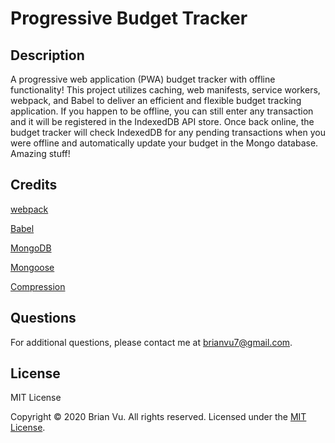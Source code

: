 # Progressive Budget Tracker

## Description
    
A progressive web application (PWA) budget tracker with offline functionality! This project utilizes caching, web manifests, service workers, webpack, and Babel to deliver an efficient and flexible budget tracking application. If you happen to be offline, you can still enter any transaction and it will be registered in the IndexedDB API store. Once back online, the budget tracker will check IndexedDB for any pending transactions when you were offline and automatically update your budget in the Mongo database. Amazing stuff!

## Credits
    
[webpack](https://webpack.js.org/)

[Babel](https://babeljs.io/)

[MongoDB](https://www.mongodb.com/)

[Mongoose](https://mongoosejs.com/)

[Compression](https://www.npmjs.com/package/compression)
    
## Questions

For additional questions, please contact me at brianvu7@gmail.com.

## License
    
MIT License

Copyright © 2020 Brian Vu. All rights reserved. Licensed under the [MIT License](https://github.com/b-vu/progressive-budget/blob/master/LICENSE).